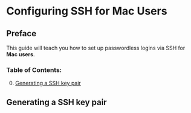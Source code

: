 # Configuring SSH for Mac Users

## Preface
This guide will teach you how to set up passwordless logins via SSH for **Mac users**.

### Table of Contents:
0. [Generating a SSH key pair](#generating-a-ssh-key-pair)

## Generating a SSH key pair
